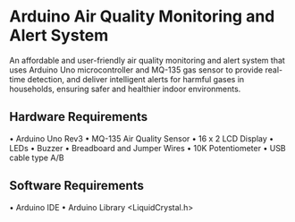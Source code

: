 # Arduino Air Quality Monitoring and Alert System
An affordable and user-friendly air quality monitoring and alert system that uses Arduino Uno microcontroller and MQ-135 gas sensor to provide real-time detection, and deliver intelligent alerts for harmful gases in households, ensuring safer and healthier indoor environments.

## Hardware Requirements
•	Arduino Uno Rev3
•	MQ-135 Air Quality Sensor
•	16 x 2 LCD Display
•	LEDs
•	Buzzer
•	Breadboard and Jumper Wires
•	10K Potentiometer
•	USB cable type A/B

## Software Requirements
•	Arduino IDE
•	Arduino Library <LiquidCrystal.h>
